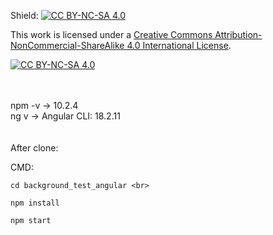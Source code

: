 Shield: [![CC BY-NC-SA 4.0][cc-by-nc-sa-shield]][cc-by-nc-sa]

This work is licensed under a
[Creative Commons Attribution-NonCommercial-ShareAlike 4.0 International License][cc-by-nc-sa].

[![CC BY-NC-SA 4.0][cc-by-nc-sa-image]][cc-by-nc-sa]

[cc-by-nc-sa]: http://creativecommons.org/licenses/by-nc-sa/4.0/
[cc-by-nc-sa-image]: https://licensebuttons.net/l/by-nc-sa/4.0/88x31.png
[cc-by-nc-sa-shield]: https://img.shields.io/badge/License-CC%20BY--NC--SA%204.0-lightgrey.svg

<br>
<br>
npm -v -> 10.2.4 <br>
ng v -> Angular CLI: 18.2.11 <br>

[//]: # (&#40;  git clone https://github.com/VulpesDust/background_test_angular  &#41;)

<br>
<br>
After clone:<br>

CMD:
```
cd background_test_angular <br>
```
```
npm install
```
```
npm start
```

